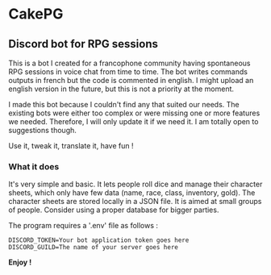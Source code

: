 # CakePG
## Discord bot for RPG sessions

This is a bot I created for a francophone community having spontaneous RPG sessions in voice chat from time to time. The bot writes commands outputs in french but the code is commented in english. I might upload an english version in the future, but this is not a priority at the moment.

I made this bot because I couldn't find any that suited our needs. The existing bots were either too complex or were missing one or more features we needed. Therefore, I will only update it if we need it. I am totally open to suggestions though.

Use it, tweak it, translate it, have fun !

### What it does
It's very simple and basic. It lets people roll dice and manage their character sheets, which only have few data (name, race, class, inventory, gold). The character sheets are stored locally in a JSON file. It is aimed at small groups of people. Consider using a proper database for bigger parties.

The program requires a '.env' file as follows :
```
DISCORD_TOKEN=Your bot application token goes here
DISCORD_GUILD=The name of your server goes here
```

**Enjoy !**